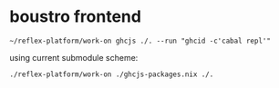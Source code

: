 boustro frontend
================

```
~/reflex-platform/work-on ghcjs ./. --run "ghcid -c'cabal repl'"
```

using current submodule scheme:

```
./reflex-platform/work-on ./ghcjs-packages.nix ./.
```
